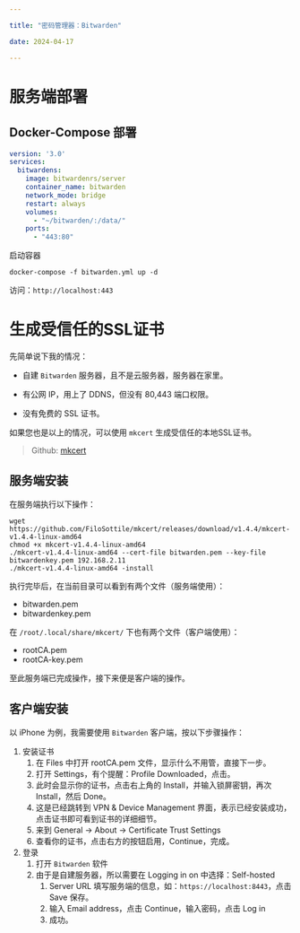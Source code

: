 ```yaml
---

title: "密码管理器：Bitwarden"

date: 2024-04-17

---
```


# 服务端部署

## Docker-Compose 部署

```yml
version: '3.0'
services:
  bitwardens:
    image: bitwardenrs/server
    container_name: bitwarden
    network_mode: bridge
    restart: always
    volumes:
      - "~/bitwarden/:/data/"
    ports:
      - "443:80"
```

启动容器

```shell
docker-compose -f bitwarden.yml up -d
```

访问：`http://localhost:443` 

# 生成受信任的SSL证书

先简单说下我的情况：

- 自建 `Bitwarden` 服务器，且不是云服务器，服务器在家里。

- 有公网 IP，用上了 DDNS，但没有 80,443 端口权限。

- 没有免费的 SSL 证书。

如果您也是以上的情况，可以使用 `mkcert` 生成受信任的本地SSL证书。

> Github: [mkcert](https://github.com/FiloSottile/mkcert)

## 服务端安装

在服务端执行以下操作：

```shell
wget https://github.com/FiloSottile/mkcert/releases/download/v1.4.4/mkcert-v1.4.4-linux-amd64
chmod +x mkcert-v1.4.4-linux-amd64
./mkcert-v1.4.4-linux-amd64 --cert-file bitwarden.pem --key-file bitwardenkey.pem 192.168.2.11
./mkcert-v1.4.4-linux-amd64 -install
```

执行完毕后，在当前目录可以看到有两个文件（服务端使用）：

- bitwarden.pem
- bitwardenkey.pem

在 `/root/.local/share/mkcert/` 下也有两个文件（客户端使用）：

- rootCA.pem
- rootCA-key.pem

至此服务端已完成操作，接下来便是客户端的操作。

## 客户端安装

以 iPhone 为例，我需要使用 `Bitwarden` 客户端，按以下步骤操作：

1. 安装证书
   1. 在 Files 中打开 rootCA.pem 文件，显示什么不用管，直接下一步。
   2. 打开 Settings，有个提醒：Profile Downloaded，点击。
   3. 此时会显示你的证书，点击右上角的 Install，并输入锁屏密钥，再次 Install，然后 Done。
   4. 这是已经跳转到 VPN & Device Management 界面，表示已经安装成功，点击证书即可看到证书的详细细节。
   5. 来到 General -> About -> Certificate Trust Settings
   6. 查看你的证书，点击右方的按钮启用，Continue，完成。
2. 登录
   1. 打开 `Bitwarden` 软件
   2. 由于是自建服务器，所以需要在 Logging in on 中选择：Self-hosted
      1. Server URL 填写服务端的信息，如：`https://localhost:8443`，点击 Save 保存。
      2. 输入 Email address，点击 Continue，输入密码，点击 Log in
      3. 成功。

